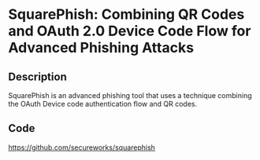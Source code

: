 # SquarePhish: Combining QR Codes and OAuth 2.0 Device Code Flow for Advanced Phishing Attacks

## Description
SquarePhish is an advanced phishing tool that uses a technique combining the OAuth Device code authentication flow and QR codes.

## Code
https://github.com/secureworks/squarephish
